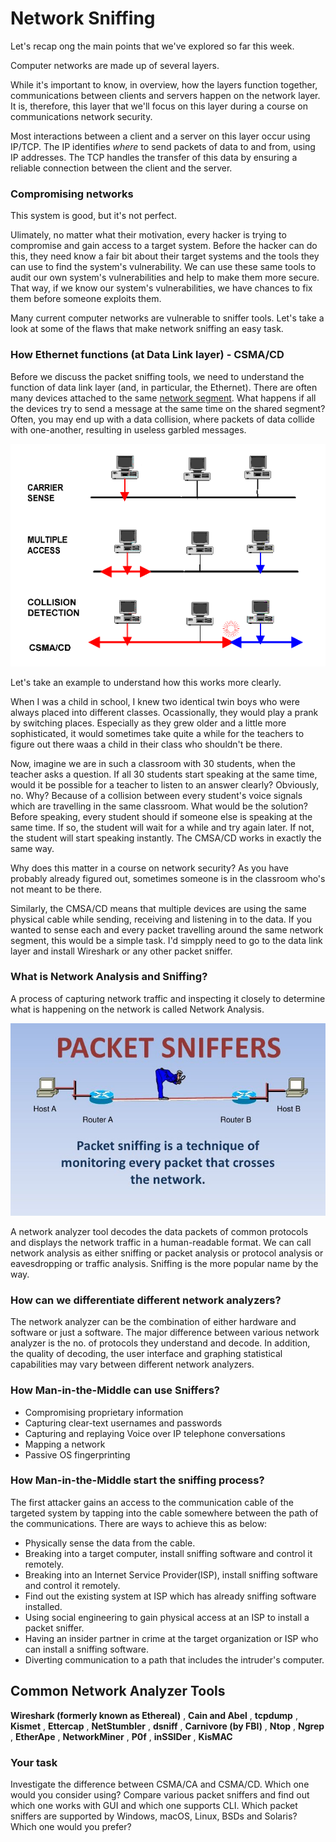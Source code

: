 # Network Sniffing

Let's recap ong the main points that we've explored so far this week.

Computer networks are made up of several layers.  

While it's important to know, in overview, how the layers function together, communications between clients and servers happen on the network layer.  It is, therefore, this layer that we'll focus on this layer during a course on communications network security.  

Most interactions between a client and a server on this layer occur using IP/TCP.  The IP identifies _where_ to send packets of data to and from, using IP addresses.  The TCP handles the transfer of this data by ensuring a reliable connection between the client and the server.

### Compromising networks

This system is good, but it's not perfect.  

Ulimately, no matter what their motivation, every hacker is trying to compromise and gain access to a target system.  Before the hacker can do this, they need know a fair bit about their target systems and the tools they can use to find the system's vulnerability.  We can use these same tools to audit our own system's vulnerabilities and help to make them more secure.  That way, if we know our system's vulnerabilities, we have chances to fix them before someone exploits them.

Many current computer networks are vulnerable to sniffer tools.  Let's take a look at some of the flaws that make network sniffing an easy task.

### How Ethernet functions (at Data Link layer) - CSMA/CD

Before we discuss the packet sniffing tools, we need to understand the function of data link layer (and, in particular, the Ethernet). There are often many devices attached to the same [network segment](http://www.linfo.org/network_segment.html). What happens if all the devices try to send a message at the same time on the shared segment?  Often, you may end up with a data collision, where packets of data collide with one-another, resulting in useless garbled messages.

![GitHub Logo](./images/CSMA-CD.gif)
<!--- (source: http://pharoah-net.blogspot.com.au/2011/12/logical-topology.html -->

Let's take an example to understand how this works more clearly. 

When I was a child in school, I knew two identical twin boys who were always placed into different classes.  Ocassionally, they would play a prank by switching places.  Especially as they grew older and a little more sophisticated, it would sometimes take quite a while for the teachers to figure out there waas a child in their class who shouldn't be there.

Now, imagine we are in such a classroom with 30 students, when the teacher asks a question.  If all 30 students start speaking at the same time, would it be possible for a teacher to listen to an answer clearly? Obviously, no. Why? Because of a collision between every student's voice signals which are travelling in the same classroom. What would be the solution? Before speaking, every student should if someone else is speaking at the same time. If so, the student will wait for a while and try again later. If not, the student will start speaking instantly. The CMSA/CD works in exactly the same way.

Why does this matter in a course on network security?  As you have probably already figured out, sometimes someone is in the classroom who's not meant to be there.

Similarly, the CMSA/CD means that multiple devices are using the same physical cable while sending, receiving and listening in to the data.  If you wanted to sense each and every packet travelling around the same network segment, this would be a simple task.  I'd simpply need to go to the data link layer and install Wireshark or any other packet sniffer.

### What is Network Analysis and Sniffing?

A process of capturing network traffic and inspecting it closely to determine what is happening on the network is called Network Analysis. 

![GitHub Logo](./images/packet-sniffing.jpg)
<!--- (source: https://i0.wp.com/latesthackingnews.com/wp-content/uploads/2017/08/Packet-sniffing.jpg?resize=728%2C445&ssl=1
 -->

A network analyzer tool decodes the data packets of common protocols and displays the network traffic in a human-readable format. We can call network analysis as either sniffing or packet analysis or protocol analysis or eavesdropping or traffic analysis. Sniffing is the more popular name by the way.

### How can we differentiate different network analyzers?

The network analyzer can be the combination of either hardware and software or just a software. The major difference between various network analyzer is the no. of protocols they understand and decode. In addition, the quality of decoding, the user interface and graphing statistical capabilities may vary between different network analyzers.

### How Man-in-the-Middle can use Sniffers?
* Compromising proprietary information
* Capturing clear-text usernames and passwords
* Capturing and replaying Voice over IP telephone conversations
* Mapping a network
* Passive OS fingerprinting

### How Man-in-the-Middle start the sniffing process?
The first attacker gains an access to the communication cable of the targeted system by tapping into the cable somewhere between the path of the communications. There are ways to achieve this as below:
* Physically sense the data from the cable.
* Breaking into a target computer, install sniffing software and control it remotely.
* Breaking into an Internet Service Provider(ISP), install sniffing software and control it remotely.
* Find out the existing system at ISP which has already sniffing software installed.
* Using social engineering to gain physical access at an ISP to install a packet sniffer.
* Having an insider partner in crime at the target organization or ISP who can install a sniffing software.
* Diverting communication to a path that includes the intruder's computer.

## Common Network Analyzer Tools
**Wireshark (formerly known as Ethereal)** , **Cain and Abel** , **tcpdump** , **Kismet** , **Ettercap** , **NetStumbler** , **dsniff** , **Carnivore (by FBI)** , **Ntop** , **Ngrep** , **EtherApe** , **NetworkMiner** , **P0f** , **inSSIDer** , **KisMAC**

### Your task
Investigate the difference between CSMA/CA and CSMA/CD. Which one would you consider using? Compare various packet sniffers and find out which one works with GUI and which one supports CLI. Which packet sniffers are supported by Windows, macOS, Linux, BSDs and Solaris? Which one would you prefer?
